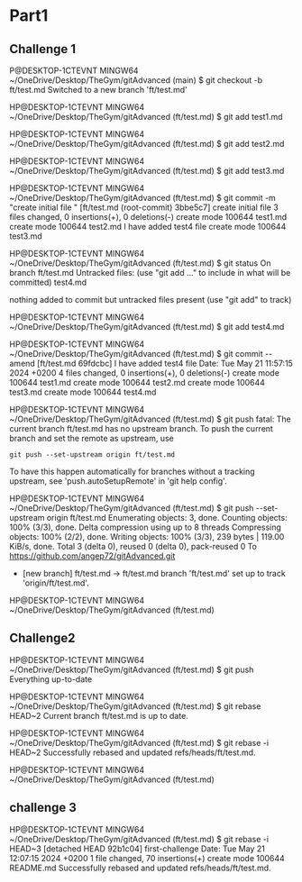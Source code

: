 # Part1
## Challenge 1  
P@DESKTOP-1CTEVNT MINGW64 ~/OneDrive/Desktop/TheGym/gitAdvanced (main)
$ git checkout -b ft/test.md
Switched to a new branch 'ft/test.md'

HP@DESKTOP-1CTEVNT MINGW64 ~/OneDrive/Desktop/TheGym/gitAdvanced (ft/test.md)
$ git add test1.md

HP@DESKTOP-1CTEVNT MINGW64 ~/OneDrive/Desktop/TheGym/gitAdvanced (ft/test.md)
$ git add test2.md

HP@DESKTOP-1CTEVNT MINGW64 ~/OneDrive/Desktop/TheGym/gitAdvanced (ft/test.md)
$ git add test3.md

HP@DESKTOP-1CTEVNT MINGW64 ~/OneDrive/Desktop/TheGym/gitAdvanced (ft/test.md)
$ git commit -m "create initial file "
[ft/test.md (root-commit) 3bbe5c7] create initial file
 3 files changed, 0 insertions(+), 0 deletions(-)
 create mode 100644 test1.md
 create mode 100644 test2.md
I have added test4 file 
 create mode 100644 test3.md

HP@DESKTOP-1CTEVNT MINGW64 ~/OneDrive/Desktop/TheGym/gitAdvanced (ft/test.md)
$ git status
On branch ft/test.md
Untracked files:
  (use "git add <file>..." to include in what will be committed)
        test4.md

nothing added to commit but untracked files present (use "git add" to track)

HP@DESKTOP-1CTEVNT MINGW64 ~/OneDrive/Desktop/TheGym/gitAdvanced (ft/test.md)
$ git add test4.md

HP@DESKTOP-1CTEVNT MINGW64 ~/OneDrive/Desktop/TheGym/gitAdvanced (ft/test.md)
$ git commit --amend
[ft/test.md 69fdcbc] I have added test4 file
 Date: Tue May 21 11:57:15 2024 +0200
 4 files changed, 0 insertions(+), 0 deletions(-)
 create mode 100644 test1.md
 create mode 100644 test2.md
 create mode 100644 test3.md
 create mode 100644 test4.md

HP@DESKTOP-1CTEVNT MINGW64 ~/OneDrive/Desktop/TheGym/gitAdvanced (ft/test.md)
$ git push 
fatal: The current branch ft/test.md has no upstream branch.
To push the current branch and set the remote as upstream, use

    git push --set-upstream origin ft/test.md

To have this happen automatically for branches without a tracking
upstream, see 'push.autoSetupRemote' in 'git help config'.


HP@DESKTOP-1CTEVNT MINGW64 ~/OneDrive/Desktop/TheGym/gitAdvanced (ft/test.md)
$ git push --set-upstream origin ft/test.md
Enumerating objects: 3, done.
Counting objects: 100% (3/3), done.
Delta compression using up to 8 threads
Compressing objects: 100% (2/2), done.
Writing objects: 100% (3/3), 239 bytes | 119.00 KiB/s, done.
Total 3 (delta 0), reused 0 (delta 0), pack-reused 0
To https://github.com/angep72/gitAdvanced.git
 * [new branch]      ft/test.md -> ft/test.md
branch 'ft/test.md' set up to track 'origin/ft/test.md'.

HP@DESKTOP-1CTEVNT MINGW64 ~/OneDrive/Desktop/TheGym/gitAdvanced (ft/test.md)

## Challenge2
HP@DESKTOP-1CTEVNT MINGW64 ~/OneDrive/Desktop/TheGym/gitAdvanced (ft/test.md)
$ git push
Everything up-to-date

HP@DESKTOP-1CTEVNT MINGW64 ~/OneDrive/Desktop/TheGym/gitAdvanced (ft/test.md)
$ git rebase  HEAD~2
Current branch ft/test.md is up to date.

HP@DESKTOP-1CTEVNT MINGW64 ~/OneDrive/Desktop/TheGym/gitAdvanced (ft/test.md)
$ git rebase  -i HEAD~2
Successfully rebased and updated refs/heads/ft/test.md.

HP@DESKTOP-1CTEVNT MINGW64 ~/OneDrive/Desktop/TheGym/gitAdvanced (ft/test.md)


## challenge 3
HP@DESKTOP-1CTEVNT MINGW64 ~/OneDrive/Desktop/TheGym/gitAdvanced (ft/test.md)
$ git rebase -i HEAD~3
[detached HEAD 92b1c04] first-challenge
 Date: Tue May 21 12:07:15 2024 +0200
 1 file changed, 70 insertions(+)
 create mode 100644 README.md
Successfully rebased and updated refs/heads/ft/test.md.
